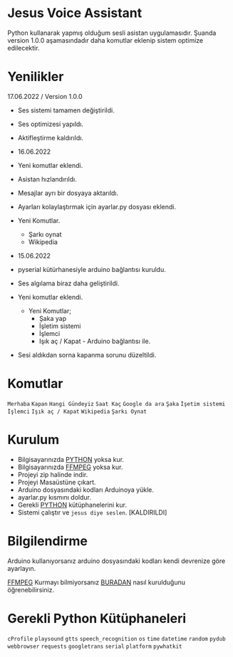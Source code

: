 # Jesus Voice Assistant
Python kullanarak yapmış olduğum sesli asistan uygulamasıdır. Şuanda version 1.0.0 aşamasındadır daha komutlar eklenip sistem optimize edilecektir.

# Yenilikler
17.06.2022 / Version 1.0.0
* Ses sistemi tamamen değiştirildi.
* Ses optimizesi yapıldı.
* Aktifleştirme kaldırıldı.

* 16.06.2022
* Yeni komutlar eklendi.
* Asistan hızlandırıldı.
* Mesajlar ayrı bir dosyaya aktarıldı.
* Ayarları kolaylaştırmak için ayarlar.py dosyası eklendi.
 * Yeni Komutlar.
    * Şarkı oynat
    * Wikipedia

* 15.06.2022 
* pyserial kütürhanesiyle arduino bağlantısı kuruldu.
* Ses algılama biraz daha geliştirildi.
* Yeni komutlar eklendi.
    * Yeni Komutlar;
        * Şaka yap
        * İşletim sistemi
        * İşlemci
        * Işık aç / Kapat - Arduino bağlantısı ile.
* Sesi aldıkdan sorna kapanma sorunu düzeltildi.

# Komutlar
```Merhaba```
```Kapan```
```Hangi Gündeyiz```
```Saat Kaç```
```Google da ara```
```Şaka```
```İşetim sistemi```
```İşlemci```
```Işık aç / Kapat```
```Wikipedia```
```Şarkı Oynat```

# Kurulum
* Bilgisayarınızda [PYTHON](https://www.python.org) yoksa kur.
* Bilgisayarınızda [FFMPEG](https://ffmpeg.org) yoksa kur.
* Projeyi zip halinde indir.
* Projeyi Masaüstüne çıkart.
* Arduino dosyasındaki kodları Arduinoya yükle.
* ayarlar.py kısmını doldur.
* Gerekli [PYTHON](https://www.python.org) kütüphanelerini kur.
* Sistemi çalıştır ve ``jesus diye seslen``. [KALDIRILDI]

# Bilgilendirme
Arduino kullanıyorsanız arduino dosyasındaki kodları kendi devrenize göre ayarlayın.

[FFMPEG](https://ffmpeg.org) Kurmayı bilmiyorsanız [BURADAN](https://www.youtube.com/watch?v=TLJdeJv8bLA) nasıl kurulduğunu öğrenebilirsiniz.

# Gerekli Python Kütüphaneleri
```cProfile```
```playsound```
```gtts```
```speech_recognition```
```os```
```time```
```datetime```
```random```
```pydub```
```webbrowser```
```requests```
```googletrans```
```serial```
```platform```
```pywhatkit```

